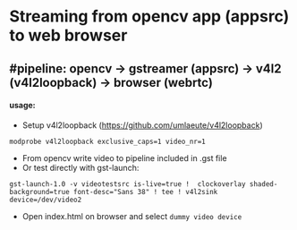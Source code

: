 # Streaming from opencv app (appsrc) to web browser
## #pipeline: opencv -> gstreamer (appsrc) -> v4l2 (v4l2loopback) -> browser (webrtc)
 
#### usage:
- Setup v4l2loopback  (https://github.com/umlaeute/v4l2loopback)
```
modprobe v4l2loopback exclusive_caps=1 video_nr=1
```

- From opencv write video to pipeline included in .gst file
- Or test directly with gst-launch:
```
gst-launch-1.0 -v videotestsrc is-live=true !  clockoverlay shaded-background=true font-desc="Sans 38" ! tee ! v4l2sink device=/dev/video2
```
- Open index.html on browser and select `dummy video device`

